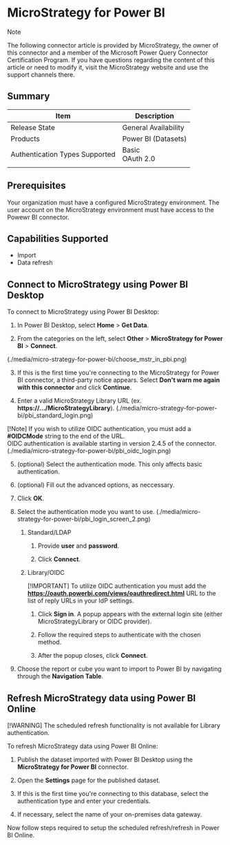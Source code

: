 # MicroStrategy for Power BI

>[!Note]
>The following connector article is provided by MicroStrategy, the owner of this connector and a member of the Microsoft Power Query Connector Certification Program. If you have questions regarding the content of this article or need to modify it, visit the MicroStrategy website and use the support channels there.

## Summary

| Item | Description |
| ---- | ----------- |
| Release State | General Availability |
| Products | Power BI (Datasets) |
| Authentication Types Supported | Basic</br>OAuth 2.0 |
| | |

## Prerequisites

Your organization must have a configured MicroStrategy environment. The user account on the MicroStrategy environment must have access to the Powewr BI connector.
 
## Capabilities Supported
* Import
* Data refresh

## Connect to MicroStrategy using Power BI Desktop

To connect to MicroStrategy using Power BI Desktop:

1. In Power BI Desktop, select **Home** > **Get Data**. 

2. From the categories on the left, select **Other** > **MicroStrategy for Power BI** > **Connect**.

(./media/micro-strategy-for-power-bi/choose_mstr_in_pbi.png)

3. If this is the first time you're connecting to the MicroStrategy for Power BI connector, a third-party notice appears. Select **Don't warn me again with this connector** and click **Continue**.

4. Enter a valid MicroStrategy Library URL (ex. **https://.../MicroStrategyLibrary**).
(./media/micro-strategy-for-power-bi/pbi_standard_login.png)

[!Note] If you wish to utilize OIDC authentication, you must add a **#OIDCMode** string to the end of the URL.</br>OIDC authentication is available starting in version 2.4.5 of the connector.
(./media/micro-strategy-for-power-bi/pbi_oidc_login.png)

5. (optional) Select the authentication mode. This only affects basic authentication.

6. (optional) Fill out the advanced options, as neccessary.

7. Click **OK**.

8. Select the authentication mode you want to use.
(./media/micro-strategy-for-power-bi/pbi_login_screen_2.png)


   1. Standard/LDAP

      1. Provide **user** and **password**.

      2. Click **Connect**.
   
   2. Library/OIDC

      [!IMPORTANT] To utilize OIDC authentication you must add the **https://oauth.powerbi.com/views/oauthredirect.html** URL to the list of reply URLs in your IdP settings.

      1. Click **Sign in**. A popup appears with the external login site (either MicroStrategyLibrary or OIDC provider).

      2. Follow the required steps to authenticate with the chosen method.

      3. After the popup closes, click **Connect**.

9. Choose the report or cube you want to import to Power BI by navigating through the **Navigation Table**.

## Refresh MicroStrategy data using Power BI Online

[!WARNING] The scheduled refresh functionality is not available for Library authentication.

To refresh MicroStrategy data using Power BI Online:
 
1. Publish the dataset imported with Power BI Desktop using the **MicroStrategy for Power BI** connector.

2. Open the **Settings** page for the published dataset.

3. If this is the first time you're connecting to this database, select the authentication type and enter your credentials.

4. If necessary, select the name of your on-premises data gateway.

Now follow steps required to setup the scheduled refresh/refresh in Power BI Online.